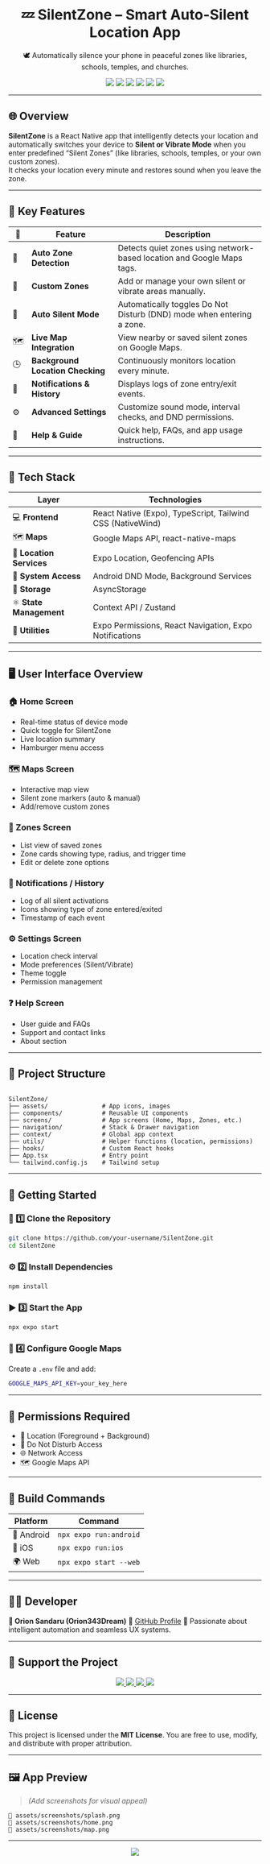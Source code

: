 
<h1 align="center">💤 SilentZone – Smart Auto-Silent Location App</h1>

<p align="center">
  🕊️ Automatically silence your phone in peaceful zones like libraries, schools, temples, and churches.
</p>

<p align="center">
  <img src="https://img.shields.io/badge/React%20Native-0.75+-blue?logo=react" />
  <img src="https://img.shields.io/badge/Expo-51+-black?logo=expo" />
  <img src="https://img.shields.io/badge/TailwindCSS-NativeWind-blue?logo=tailwindcss" />
  <img src="https://img.shields.io/badge/License-MIT-green.svg" />
  <img src="https://img.shields.io/badge/Platform-Android%20|%20iOS-lightgrey" />
  <img src="https://img.shields.io/badge/Build-Passing-brightgreen" />
</p>

---

## 🌐 Overview
**SilentZone** is a React Native app that intelligently detects your location and automatically switches your device to **Silent or Vibrate Mode** when you enter predefined “Silent Zones” (like libraries, schools, temples, or your own custom zones).  
It checks your location every minute and restores sound when you leave the zone.  

---

## 🎯 Key Features

| 🔢 | Feature | Description |
|----|----------|--------------|
| 🧭 | **Auto Zone Detection** | Detects quiet zones using network-based location and Google Maps tags. |
| 📍 | **Custom Zones** | Add or manage your own silent or vibrate areas manually. |
| 🔕 | **Auto Silent Mode** | Automatically toggles Do Not Disturb (DND) mode when entering a zone. |
| 🗺️ | **Live Map Integration** | View nearby or saved silent zones on Google Maps. |
| 🕒 | **Background Location Checking** | Continuously monitors location every minute. |
| 🔔 | **Notifications & History** | Displays logs of zone entry/exit events. |
| ⚙️ | **Advanced Settings** | Customize sound mode, interval checks, and DND permissions. |
| 📘 | **Help & Guide** | Quick help, FAQs, and app usage instructions. |

---

## 🧩 Tech Stack

| Layer | Technologies |
|--------|----------------|
| 💻 **Frontend** | React Native (Expo), TypeScript, Tailwind CSS (NativeWind) |
| 🗺️ **Maps** | Google Maps API, react-native-maps |
| 📡 **Location Services** | Expo Location, Geofencing APIs |
| 🔕 **System Access** | Android DND Mode, Background Services |
| 💾 **Storage** | AsyncStorage |
| ⚛️ **State Management** | Context API / Zustand |
| 🧰 **Utilities** | Expo Permissions, React Navigation, Expo Notifications |

---

## 🖥️ User Interface Overview

### 🏠 Home Screen
- Real-time status of device mode  
- Quick toggle for SilentZone  
- Live location summary  
- Hamburger menu access  

### 🗺️ Maps Screen
- Interactive map view  
- Silent zone markers (auto & manual)  
- Add/remove custom zones  

### 📍 Zones Screen
- List view of saved zones  
- Zone cards showing type, radius, and trigger time  
- Edit or delete zone options  

### 🔔 Notifications / History
- Log of all silent activations  
- Icons showing type of zone entered/exited  
- Timestamp of each event  

### ⚙️ Settings Screen
- Location check interval  
- Mode preferences (Silent/Vibrate)  
- Theme toggle  
- Permission management  

### ❓ Help Screen
- User guide and FAQs  
- Support and contact links  
- About section  

---

## 🧭 Project Structure

```

SilentZone/
├── assets/               # App icons, images
├── components/           # Reusable UI components
├── screens/              # App screens (Home, Maps, Zones, etc.)
├── navigation/           # Stack & Drawer navigation
├── context/              # Global app context
├── utils/                # Helper functions (location, permissions)
├── hooks/                # Custom React hooks
├── App.tsx               # Entry point
└── tailwind.config.js    # Tailwind setup

````

---

## 🚀 Getting Started

### 🧱 1️⃣ Clone the Repository
```bash
git clone https://github.com/your-username/SilentZone.git
cd SilentZone
````

### ⚙️ 2️⃣ Install Dependencies

```bash
npm install
```

### ▶️ 3️⃣ Start the App

```bash
npx expo start
```

### 🔑 4️⃣ Configure Google Maps

Create a `.env` file and add:

```bash
GOOGLE_MAPS_API_KEY=your_key_here
```

---

## 🧾 Permissions Required

* 📍 Location (Foreground + Background)
* 🔕 Do Not Disturb Access
* 🌐 Network Access
* 🗺️ Google Maps API

---

## 🧰 Build Commands

| Platform   | Command                |
| ---------- | ---------------------- |
| 📱 Android | `npx expo run:android` |
| 🍏 iOS     | `npx expo run:ios`     |
| 🌍 Web     | `npx expo start --web` |

---

## 🧑‍💻 Developer

**👤 Orion Sandaru (Orion343Dream)**
🔗 [GitHub Profile](https://github.com/orion343dream)
💬 Passionate about intelligent automation and seamless UX systems.

---

## 🧡 Support the Project

<p align="center">
  <a href="https://github.com/your-username/SilentZone" target="_blank">
    <img src="https://img.shields.io/badge/⭐️-Star%20the%20Repo-blue?style=for-the-badge" />
  </a>
  <a href="#-getting-started" target="_blank">
    <img src="https://img.shields.io/badge/⚙️-Get%20Started-green?style=for-the-badge" />
  </a>
  <a href="#-tech-stack" target="_blank">
    <img src="https://img.shields.io/badge/🧩-Tech%20Stack-purple?style=for-the-badge" />
  </a>
  <a href="#-user-interface-overview" target="_blank">
    <img src="https://img.shields.io/badge/📱-UI%20Screens-orange?style=for-the-badge" />
  </a>
</p>

---

## 📜 License

This project is licensed under the **MIT License**.
You are free to use, modify, and distribute with proper attribution.

---

## 🖼️ App Preview

> *(Add screenshots for visual appeal)*

```
📸 assets/screenshots/splash.png  
📸 assets/screenshots/home.png  
📸 assets/screenshots/map.png
```

---

<p align="center">
  <a href="https://github.com/your-username/SilentZone" target="_blank">
    <img src="https://img.shields.io/badge/💤_View_on_GitHub-Click%20Here-black?style=for-the-badge&logo=github" />
  </a>
</p>
